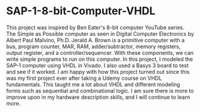 # SAP-1-8-bit-Computer-VHDL

This project was inspired by Ben Eater's 8-bit computer YouTube series. The Simple as Possible computer as seen in Digital Computer Electronics by Albert Paul Malvino, Ph.D. Jerald A. Brown is a primitive computer with a bus, program counter, MAR, RAM, adder/subtractor, memory registers, output register, and a controller/sequencer. With these components, we can write simple programs to run on this computer. In this project, I modeled the SAP-1 computer using VHDL in Vivado. I also used a Basys 3 board to test and see if it worked. I am happy with how this project turned out since this was my first project ever after taking a Udemy course on VHDL fundamentals. This taught me a lot about VHDL and different modeling forms such as sequential and combinational logic. I am sure there is more to improve upon in my hardware description skills, and I will continue to learn more.
